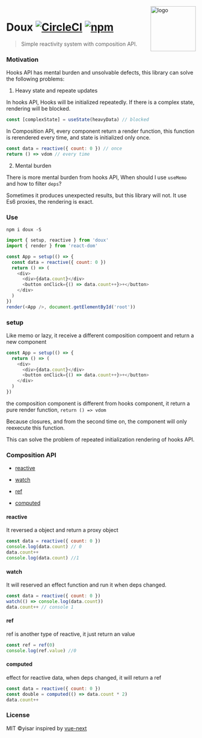 <img src="docs/logo.png" alt="logo" height="120" align="right" />

# Doux [![CircleCI](https://circleci.com/gh/yisar/doux.svg?style=svg)](https://circleci.com/gh/yisar/doux) [![npm](https://img.shields.io/npm/v/doux.svg?label=)](https://npmjs.com/package/doux)

> Simple reactivity system with composition API.

### Motivation

Hooks API has mental burden and unsolvable defects, this library can solve the following problems:

1. Heavy state and repeate updates

In hooks API, Hooks will be initialized repeatedly. If there is a complex state, rendering will be blocked.

```js
const [complexState] = useState(heavyData) // blocked
```

In Composition API, every component return a render function, this function is rerendered every time, and state is initialized only once.

```js
const data = reactive({ count: 0 }) // once
return () => vdom // every time
```
2. Mental burden

There is more mental burden from hooks API, When should I use `useMemo` and how to filter `deps`?

Sometimes it produces unexpected results, but this library will not. It use Es6 proxies, the rendering is exact.


### Use

```shell
npm i doux -S
```

```js
import { setup, reactive } from 'doux'
import { render } from 'react-dom'

const App = setup(() => {
  const data = reactive({ count: 0 })
  return () => (
    <div>
      <div>{data.count}</div>
      <button onClick={() => data.count++}>+</button>
    </div>
  )
})
render(<App />, document.getElementById('root'))
```

### setup

Like memo or lazy, it receive a different composition compoent and return a new component

```js
const App = setup(() => {
  return () => (
    <div>
      <div>{data.count}</div>
      <button onClick={() => data.count++}>+</button>
    </div>
  )
})
```

the composition component is different from hooks component, it return a pure render function, `return () => vdom`

Because closures, and from the second time on, the component will only reexecute this function.

This can solve the problem of repeated initialization rendering of hooks API.

### Composition API

- [reactive](https://github.com/yisar/doux#reactive)

- [watch](https://github.com/yisar/doux#watch)

- [ref](https://github.com/yisar/doux#ref)

- [computed](https://github.com/yisar/doux#computed)

#### reactive

It reversed a object and return a proxy object

```js
const data = reactive({ count: 0 })
console.log(data.count) // 0
data.count++
console.log(data.count) //1
```

#### watch

It will reserved an effect function and run it when deps changed.

```js
const data = reactive({ count: 0 })
watch(() => console.log(data.count))
data.count++ // console 1
```

#### ref

ref is another type of reactive, it just return an value

```js
const ref = ref(0)
console.log(ref.value) //0
```

#### computed

effect for reactive data, when deps changed, it will return a ref

```js
const data = reactive({ count: 0 })
const double = computed(() => data.count * 2)
data.count++
```

### License

MIT ©yisar inspired by [vue-next](https://github.com/vuejs/vue-next)
